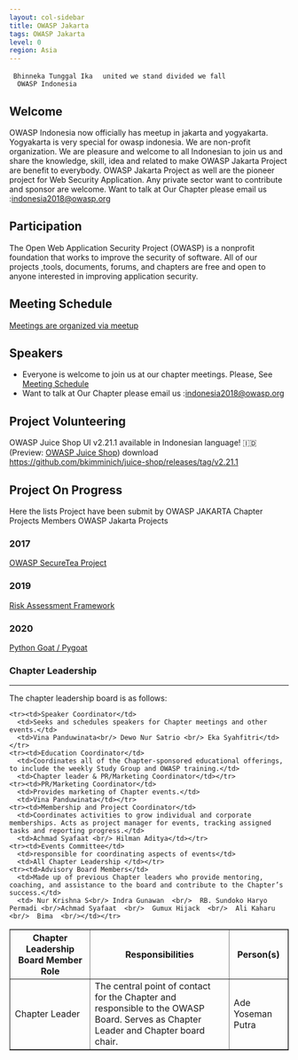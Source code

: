 ```yaml
---
layout: col-sidebar
title: OWASP Jakarta
tags: OWASP Jakarta
level: 0
region: Asia
---
```


` Bhinneka Tunggal Ika`
`  united we stand divided we fall `
`  OWASP Indonesia`

## Welcome
OWASP Indonesia now officially has meetup in jakarta and yogyakarta. Yogyakarta is very special for owasp indonesia. We are non-profit organization. We are pleasure and welcome to all Indonesian to join us and share the knowledge, skill, idea and related to make OWASP Jakarta Project are benefit to everybody. OWASP Jakarta Project as well are the pioneer project for Web Security Application.
Any private sector want to contribute and sponsor are welcome. Want to talk at Our Chapter please email us :indonesia2018@owasp.org

## Participation
The Open Web Application Security Project (OWASP) is a nonprofit foundation that works to improve the security of software. All of our projects ,tools, documents, forums, and chapters are free and open to anyone interested in improving application security. 

## Meeting Schedule
[Meetings are organized via meetup](https://www.meetup.com/OWASP-Jakarta-Chapter/)


## Speakers
- Everyone is welcome to join us at our chapter meetings. Please, See [Meeting Schedule](https://www.meetup.com/OWASP-Jakarta-Chapter/)
- Want to talk at Our Chapter please email us :indonesia2018@owasp.org


## Project Volunteering

OWASP Juice Shop UI v2.21.1 available in Indonesian language\! 🇮🇩
(Preview: [OWASP Juice Shop](http://juice-shop-staging.herokuapp.com))
download
<https://github.com/bkimminich/juice-shop/releases/tag/v2.21.1>

## Project On Progress

Here the lists Project have been submit by OWASP JAKARTA Chapter
Projects Members
OWASP Jakarta Projects

### 2017

[OWASP SecureTea Project](https://www2.owasp.org/www-project-securetea)

### 2019

[Risk Assessment Framework](https://github.com/OWASP/RiskAssessmentFramework)

### 2020

[Python Goat / Pygoat](https://github.com/adeyosemanputra/pygoat)


### Chapter Leadership<br>

------------------
The chapter leadership board is as follows:

<table cellpadding="5" cellspacing="0" border="1">
  <tr><th>Chapter Leadership Board Member Role</th>
      <th width="50%">Responsibilities</th>
      <th>Person(s)</th></tr>
  <tr><td>Chapter Leader</td>
      <td>The central point of contact for the Chapter and responsible to the OWASP Board. Serves as Chapter Leader and Chapter board chair.</td>
      <td>Ade Yoseman Putra</td></tr>
  
    <tr><td>Speaker Coordinator</td>
      <td>Seeks and schedules speakers for Chapter meetings and other events.</td>
      <td>Vina Panduwinata<br/> Dewo Nur Satrio <br/> Eka Syahfitri</td></tr>
    <tr><td>Education Coordinator</td>
      <td>Coordinates all of the Chapter-sponsored educational offerings, to include the weekly Study Group and OWASP training.</td>
      <td>Chapter leader & PR/Marketing Coordinator</td></tr>
    <tr><td>PR/Marketing Coordinator</td>
      <td>Provides marketing of Chapter events.</td>
      <td>Vina Panduwinata</td></tr>
    <tr><td>Membership and Project Coordinator</td>
      <td>Coordinates activities to grow individual and corporate memberships. Acts as project manager for events, tracking assigned tasks and reporting progress.</td>
      <td>Achmad Syafaat <br/> Hilman Aditya</td></tr>
    <tr><td>Events Committee</td>
      <td>responsible for coordinating aspects of events</td>
      <td>All Chapter Leadership </td></tr>
    <tr><td>Advisory Board Members</td>
      <td>Made up of previous Chapter leaders who provide mentoring, coaching, and assistance to the board and contribute to the Chapter’s success.</td>
      <td> Nur Krishna S<br/> Indra Gunawan  <br/>  RB. Sundoko Haryo Permadi <br/>Achmad Syafaat  <br/>  Gumux Hijack  <br/>  Ali Kaharu  <br/>  Bima  <br/></td></tr>
</table>
